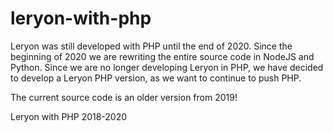 # leryon-with-php
Leryon was still developed with PHP until the end of 2020. Since the beginning of 2020 we are rewriting the entire source code in NodeJS and Python. Since we are no longer developing Leryon in PHP, we have decided to develop a Leryon PHP version, as we want to continue to push PHP.

The current source code is an older version from 2019!


Leryon with PHP 2018-2020
